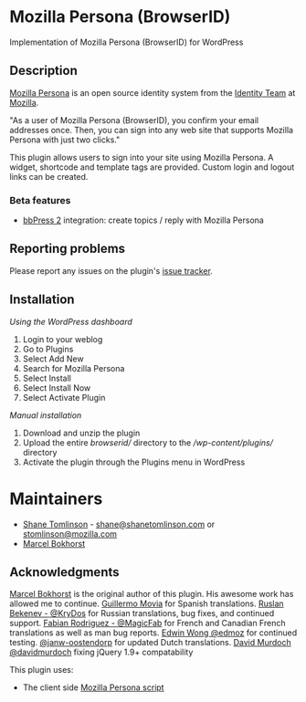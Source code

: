 # Mozilla Persona (BrowserID)

Implementation of Mozilla Persona (BrowserID) for WordPress

## Description

[Mozilla Persona](https://login.persona.org/ "Mozilla Persona") is an open source identity system from the [Identity Team](http://identity.mozilla.com/ "Identity Team") at [Mozilla](https://mozilla.org/ "Mozilla").

"As a user of Mozilla Persona (BrowserID), you confirm your email addresses once. Then, you can sign into any web site that supports Mozilla Persona with just two clicks."

This plugin allows users to sign into your site using Mozilla Persona. A widget, shortcode and template tags are provided. Custom login and logout links can be created.

### Beta features

* [bbPress 2](http://bbpress.org/ "bbPress") integration: create topics / reply with Mozilla Persona

## Reporting problems

Please report any issues on the plugin's [issue tracker](https://github.com/shane-tomlinson/browserid-wordpress/issues).

## Installation

*Using the WordPress dashboard*

1. Login to your weblog
1. Go to Plugins
1. Select Add New
1. Search for Mozilla Persona
1. Select Install
1. Select Install Now
1. Select Activate Plugin

*Manual installation*

1. Download and unzip the plugin
1. Upload the entire *browserid/* directory to the */wp-content/plugins/* directory
1. Activate the plugin through the Plugins menu in WordPress


# Maintainers
* [Shane Tomlinson](https://shanetomlinson.com) - shane@shanetomlinson.com or stomlinson@mozilla.com
* [Marcel Bokhorst](http://blog.bokhorst.biz)



## Acknowledgments
[Marcel Bokhorst](http://blog.bokhorst.biz/) is the original author of this plugin. His awesome work has allowed me to continue.
[Guillermo Movia](mailto://deimidis@mozilla-hispano.org) for Spanish translations.
[Ruslan Bekenev - @KryDos](https://github.com/KryDos) for Russian translations, bug fixes, and continued support.
[Fabian Rodriguez - @MagicFab](https://github.com/MagicFab) for French and Canadian French translations as well as man bug reports.
[Edwin Wong @edmoz](http://www.edwinsf.com/blog/) for continued testing.
[@janw-oostendorp](https://github.com/janw-oostendorp) for updated Dutch translations.
[David Murdoch @davidmurdoch](https://github.com/davidmurdoch/) fixing jQuery 1.9+ compatability

This plugin uses:

* The client side [Mozilla Persona script](https://login.persona.org/include.js "Mozilla Persona script")
